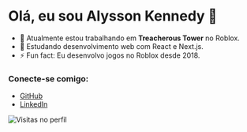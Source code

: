 # Olá, eu sou Alysson Kennedy 👋

- 🔭 Atualmente estou trabalhando em **Treacherous Tower** no Roblox.
- 🌱 Estudando desenvolvimento web com React e Next.js.
- ⚡ Fun fact: Eu desenvolvo jogos no Roblox desde 2018.

### Conecte-se comigo:

- [GitHub](https://github.com/AlyssonKennedy744)
- [LinkedIn](https://www.linkedin.com/in/alyssonkennedy)

![Visitas no perfil](https://komarev.com/ghpvc/?username=alyssonkennedy)

